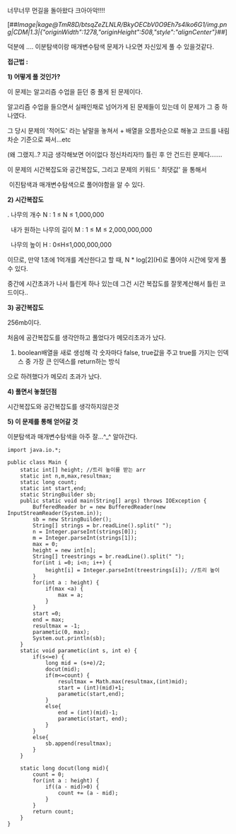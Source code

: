 너무너무 먼길을 돌아왔다 크아아악!!!!

[##_Image|kage@TmR8D/btsqZeZLNLR/BkyOECbV0O9Eh7s4Iko6G1/img.png|CDM|1.3|{"originWidth":1278,"originHeight":508,"style":"alignCenter"}_##]

덕분에 .... 이분탐색이랑 매개변수탐색 문제가 나오면 자신있게 풀 수 있을것같다.

**접근법 :** 

**1) 어떻게 풀 것인가?**

이 문제는 알고리즘 수업을 듣던 중 풀게 된 문제이다.

알고리즘 수업을 들으면서 실패인채로 넘어가게 된 문제들이 있는데 이 문제가 그 중 하나였다. 

그 당시 문제의 '적어도' 라는 낱말을 놓쳐서 + 배열을 오름차순으로 해놓고 코드를 내림차순 기준으로 짜서...etc

(왜 그랬지..? 지금 생각해보면 어이없다 정신차리자!!) 틀린 후 안 건드린 문제다.......

이 문제의 시간복잡도와 공간복잡도, 그리고 문제의 키워드 ' 최댓값' 을 통해서

 이진탐색과 매개변수탐색으로 풀어야함을 알 수 있다.

**2) 시간복잡도**

. 나무의 개수 N : 1 ≤ N ≤ 1,000,000

  내가 원하는 나무의 길이 M : 1 ≤ M ≤ 2,000,000,000

  나무의 높이 H : 0≤H≤1,000,000,000

이므로, 만약 1초에 1억개를 계산한다고 할 때, N \* log\[2\](H)로 풀어야 시간에 맞게 풀 수 있다.

중간에 시간초과가 나서 틀린게 하나 있는데 그건 시간 복잡도를 잘못계산해서 틀린 코드이다..

**3) 공간복잡도**

256mb이다.

처음에 공간복잡도를 생각안하고 풀었다가 메모리초과가 났다.

1) boolean배열을 새로 생성해 각 숫자마다 false, true값을 주고 true를 가지는 인덱스 중 가장 큰 인덱스를 return하는 방식

으로 하려했다가 메모리 초과가 났다. 

**4) 풀면서 놓쳤던점**

시간복잡도와 공간복잡도를 생각하지않은것

**5) 이 문제를 통해 얻어갈 것**

이분탐색과 매개변수탐색을 아주 잘...^\_^ 알아간다.

```
import java.io.*;

public class Main {
    static int[] height; //트리 높이를 받는 arr
    static int n,m,max,resultmax;
    static long count;
    static int start,end;
    static StringBuilder sb;
    public static void main(String[] args) throws IOException {
        BufferedReader br = new BufferedReader(new InputStreamReader(System.in));
        sb = new StringBuilder();
        String[] strings = br.readLine().split(" ");
        n = Integer.parseInt(strings[0]);
        m = Integer.parseInt(strings[1]);
        max = 0;
        height = new int[n];
        String[] treestrings = br.readLine().split(" ");
        for(int i =0; i<n; i++) {
            height[i] = Integer.parseInt(treestrings[i]); //트리 높이
        }
        for(int a : height) {
            if(max <a) {
                max = a;
            }
        }
        start =0;
        end = max;
        resultmax = -1;
        parametic(0, max);
        System.out.println(sb);
    }
    static void parametic(int s, int e) {
        if(s<=e) {
            long mid = (s+e)/2;
            docut(mid);
            if(m<=count) {
                resultmax = Math.max(resultmax,(int)mid);
                start = (int)(mid)+1;
                parametic(start,end);
            }
            else{
                end = (int)(mid)-1;
                parametic(start, end);
            }
        }
        else{
            sb.append(resultmax);
        }
    }

    static long docut(long mid){
        count = 0;
        for(int a : height) {
            if((a - mid)>0) {
                count += (a - mid);
            }
        }
        return count;
    }
}
```